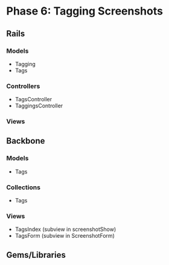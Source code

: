 # Phase 6: Tagging Screenshots

## Rails
### Models
* Tagging
* Tags

### Controllers
* TagsController
* TaggingsController

### Views


## Backbone
### Models
* Tags

### Collections
* Tags

### Views
* TagsIndex (subview in screenshotShow)
* TagsForm (subview in ScreenshotForm)

## Gems/Libraries

